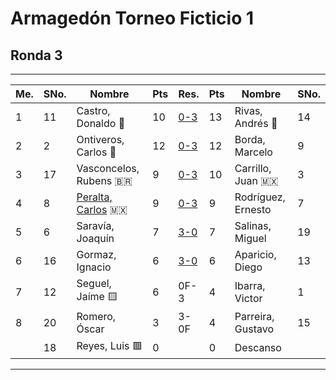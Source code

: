 # Armagedón Torneo Ficticio 1

## Ronda 3
___
| **Me.** | **SNo.** | **Nombre**          | **Pts** | **Res.** | **Pts** | **Nombre**         | **SNo.** | 
| ------- | -------- | ------------------- | ------- | -------- | ------- | ------------------ | -------- |
| 1       | 11       | Castro, Donaldo   🥈  | 10     | [0-3]( https://lichess.org/hMnFnISd)      | 13      | Rivas, Andrés 🥇     | 14       |       
| 2       | 2        | Ontiveros, Carlos  🥉 | 12      | [0-3](https://lichess.org/haqPjMYW)     | 12      | Borda, Marcelo     | 9     |       
| 3       | 17       | Vasconcelos, Rubens 🇧🇷 | 9       | [0-3](https://lichess.org/646z9FnZ)    | 10      | Carrillo, Juan 🇲🇽    | 3      |
| 4       | 8        | [Peralta, Carlos](https://lichess.org/@/Carlos_Peralta) 🇲🇽     | 9       | [0-3](https://lichess.org/6G2ZD0mO)  | 9       | Rodríguez, Ernesto | 7        |                                  
| 5       | 6        | Saravía, Joaquín    | 7       | [3-0](https://lichess.org/KkblWGfz)      | 7       | Salinas, Miguel    | 19       |       
| 6       | 16       | Gormaz, Ignacio     | 6       | [3-0](https://lichess.org/cngXMRbu)| 6       | Aparicio, Diego    | 13       |                                  |       
| 7       | 12       | Seguel, Jaíme 🟨       | 6       | 0F-3     | 4       | Ibarra, Victor     | 1        |      
| 8       | 20       | Romero, Óscar       | 3       | 3-0F     | 4       | Parreira, Gustavo  | 15       |     
|         | 18       | Reyes, Luis  🟥       | 0       |          | 0       | Descanso           |          |                                                             
___


